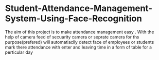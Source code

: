 # Student-Attendance-Management-System-Using-Face-Recognition
 The aim of this project is to make attendance management easy . With the help of camera feed of secuarity camera or seprate camera for ths purpose(prefered) will automatiaclly detect face of employees or students mark there attendance with enter and leaving time in a form of table for a perticular day
